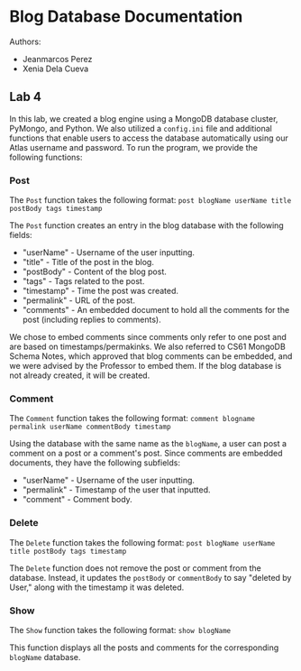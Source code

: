 # Blog Database Documentation

Authors:
- Jeanmarcos Perez
- Xenia Dela Cueva

## Lab 4

In this lab, we created a blog engine using a MongoDB database cluster, PyMongo, and Python. We also utilized a `config.ini` file and additional functions that enable users to access the database automatically using our Atlas username and password. To run the program, we provide the following functions:

### Post

The `Post` function takes the following format: `post blogName userName title postBody tags timestamp`

The `Post` function creates an entry in the blog database with the following fields:

- "userName" - Username of the user inputting.
- "title" - Title of the post in the blog.
- "postBody" - Content of the blog post.
- "tags" - Tags related to the post.
- "timestamp" - Time the post was created.
- "permalink" - URL of the post.
- "comments" - An embedded document to hold all the comments for the post (including replies to comments).

We chose to embed comments since comments only refer to one post and are based on timestamps/permakinks. We also referred to CS61 MongoDB Schema Notes, which approved that blog comments can be embedded, and we were advised by the Professor to embed them. If the blog database is not already created, it will be created.

### Comment

The `Comment` function takes the following format: `comment blogname permalink userName commentBody timestamp`

Using the database with the same name as the `blogName`, a user can post a comment on a post or a comment's post. Since comments are embedded documents, they have the following subfields:

- "userName" - Username of the user inputting.
- "permalink" - Timestamp of the user that inputted.
- "comment" - Comment body.

### Delete

The `Delete` function takes the following format: `post blogName userName title postBody tags timestamp`

The `Delete` function does not remove the post or comment from the database. Instead, it updates the `postBody` or `commentBody` to say "deleted by User," along with the timestamp it was deleted.

### Show

The `Show` function takes the following format: `show blogName`

This function displays all the posts and comments for the corresponding `blogName` database.




